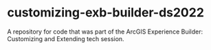 # customizing-exb-builder-ds2022
A repository for code that was part of the ArcGIS Experience Builder: Customizing and Extending tech session.